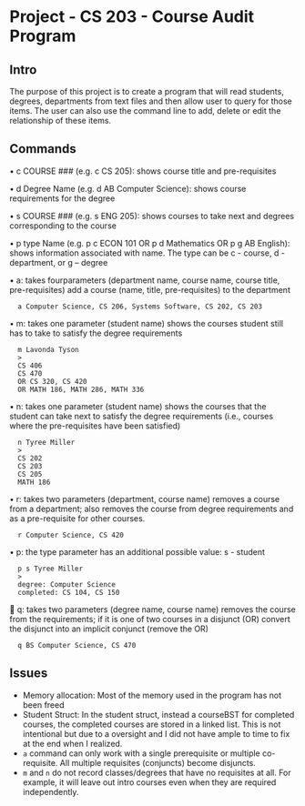 # Project - CS 203 - Course Audit Program

## Intro
The purpose of this project is to create a program that will read students, degrees, departments from text files and then allow user to query for those items. The user can also use the command line to add, delete or edit the relationship of these items.

## Commands
•	c COURSE ### (e.g. c CS 205): shows course title and pre-requisites

•	d Degree Name (e.g. d AB Computer Science): shows course requirements for the degree

•	s COURSE ### (e.g. s ENG 205): shows courses to take next and degrees corresponding to the course

•	p type Name (e.g. p c ECON 101 OR p d Mathematics OR p g AB English): shows information associated with name. The type can be c - course, d - department, or g – degree

• a: takes fourparameters (department name, course name, course title, pre-requisites)
add a course (name, title, pre-requisites) to the department
```
  a Computer Science, CS 206, Systems Software, CS 202, CS 203
  ```
  
• m: takes one parameter (student name)
shows the courses student still has to take to satisfy the degree requirements
```
  m Lavonda Tyson
  >
  CS 406
  CS 470
  OR CS 320, CS 420
  OR MATH 186, MATH 286, MATH 336
  ```
  
• n: takes one parameter (student name)
shows the courses that the student can take next to satisfy the degree requirements (i.e.,
courses where the pre-requisites have been satisfied)
```
  n Tyree Miller
  >
  CS 202
  CS 203
  CS 205
  MATH 186
  ```
  
• r: takes two parameters (department, course name)
removes a course from a department; also removes the course from degree requirements and
as a pre-requisite for other courses.
```
  r Computer Science, CS 420
  ```

• p: the type parameter has an additional possible value: s - student
```
  p s Tyree Miller
  >
  degree: Computer Science
  completed: CS 104, CS 150
  ```
  
 q: takes two parameters (degree name, course name)
removes the course from the requirements; if it is one of two courses in a disjunct (OR)
convert the disjunct into an implicit conjunct (remove the OR)
```
  q BS Computer Science, CS 470
  ```

## Issues
-	Memory allocation: Most of the memory used in the program has not been freed
-	Student Struct: In the student struct, instead a courseBST for completed courses, the completed courses are stored in a linked list. This is not intentional but due to a oversight and I did not have ample to time to fix at the end when I realized.
- `a` command can only work with a single prerequisite or multiple co-requisite. All multiple requisites (conjuncts) become disjuncts.
- `m` and `n` do not record classes/degrees that have no requisites at all. For example, it will leave out intro courses even when they are required independently.
